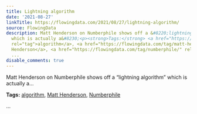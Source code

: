 ```yaml
---
title: Lightning algorithm
date: '2021-08-27'
linkTitle: https://flowingdata.com/2021/08/27/lightning-algorithm/
source: FlowingData
description: Matt Henderson on Numberphile shows off a &#8220;lightning algorithm&#8221;
  which is actually a&#8230;<p><strong>Tags:</strong> <a href="https://flowingdata.com/tag/algorithm/"
  rel="tag">algorithm</a>, <a href="https://flowingdata.com/tag/matt-henderson/" rel="tag">Matt
  Henderson</a>, <a href="https://flowingdata.com/tag/numberphile/" rel="tag">Numberphile</a></p>
  ...
disable_comments: true
---
```

Matt Henderson on Numberphile shows off a &#8220;lightning algorithm&#8221; which is actually a&#8230;<p><strong>Tags:</strong> <a href="https://flowingdata.com/tag/algorithm/" rel="tag">algorithm</a>, <a href="https://flowingdata.com/tag/matt-henderson/" rel="tag">Matt Henderson</a>, <a href="https://flowingdata.com/tag/numberphile/" rel="tag">Numberphile</a></p> ...